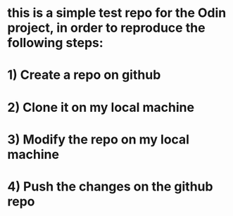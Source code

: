 # this is a simple test repo for the Odin project, in order to reproduce the following steps:
# 1) Create a repo on github
# 2) Clone it on my local machine
# 3) Modify the repo on my local machine
# 4) Push the changes on the github repo
